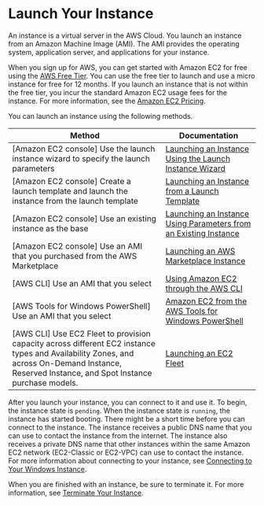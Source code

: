 # Launch Your Instance<a name="LaunchingAndUsingInstances"></a>

An instance is a virtual server in the AWS Cloud\. You launch an instance from an Amazon Machine Image \(AMI\)\. The AMI provides the operating system, application server, and applications for your instance\.

When you sign up for AWS, you can get started with Amazon EC2 for free using the [AWS Free Tier](https://aws.amazon.com/)\. You can use the free tier to launch and use a micro instance for free for 12 months\. If you launch an instance that is not within the free tier, you incur the standard Amazon EC2 usage fees for the instance\. For more information, see the [Amazon EC2 Pricing](https://aws.amazon.com/ec2/pricing)\.

You can launch an instance using the following methods\.


| Method | Documentation | 
| --- | --- | 
|  \[Amazon EC2 console\] Use the launch instance wizard to specify the launch parameters  |  [Launching an Instance Using the Launch Instance Wizard](launching-instance.md)  | 
|  \[Amazon EC2 console\] Create a launch template and launch the instance from the launch template  |  [Launching an Instance from a Launch Template](ec2-launch-templates.md)  | 
| \[Amazon EC2 console\] Use an existing instance as the base |  [Launching an Instance Using Parameters from an Existing Instance](launch-more-like-this.md)  | 
|  \[Amazon EC2 console\] Use an AMI that you purchased from the AWS Marketplace  |  [Launching an AWS Marketplace Instance](launch-marketplace-console.md)  | 
|  \[AWS CLI\] Use an AMI that you select  |  [Using Amazon EC2 through the AWS CLI](http://docs.aws.amazon.com/cli/latest/userguide/cli-using-ec2.html)  | 
|  \[AWS Tools for Windows PowerShell\] Use an AMI that you select  |  [Amazon EC2 from the AWS Tools for Windows PowerShell](http://docs.aws.amazon.com/powershell/latest/userguide/pstools-ec2.html)  | 
|  \[AWS CLI\] Use EC2 Fleet to provision capacity across different EC2 instance types and Availability Zones, and across On\-Demand Instance, Reserved Instance, and Spot Instance purchase models\.   |  [Launching an EC2 Fleet](ec2-fleet.md)  | 

After you launch your instance, you can connect to it and use it\. To begin, the instance state is `pending`\. When the instance state is `running`, the instance has started booting\. There might be a short time before you can connect to the instance\. The instance receives a public DNS name that you can use to contact the instance from the internet\. The instance also receives a private DNS name that other instances within the same Amazon EC2 network \(EC2\-Classic or EC2\-VPC\) can use to contact the instance\. For more information about connecting to your instance, see [Connecting to Your Windows Instance](connecting_to_windows_instance.md)\.

When you are finished with an instance, be sure to terminate it\. For more information, see [Terminate Your Instance](terminating-instances.md)\.